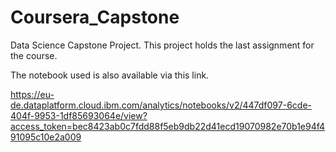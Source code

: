 # Coursera_Capstone
Data Science Capstone Project. This project holds the last assignment for the course.

The notebook used is also available via this link.

https://eu-de.dataplatform.cloud.ibm.com/analytics/notebooks/v2/447df097-6cde-404f-9953-1df85693064e/view?access_token=bec8423ab0c7fdd88f5eb9db22d41ecd19070982e70b1e94f491095c10e2a009

